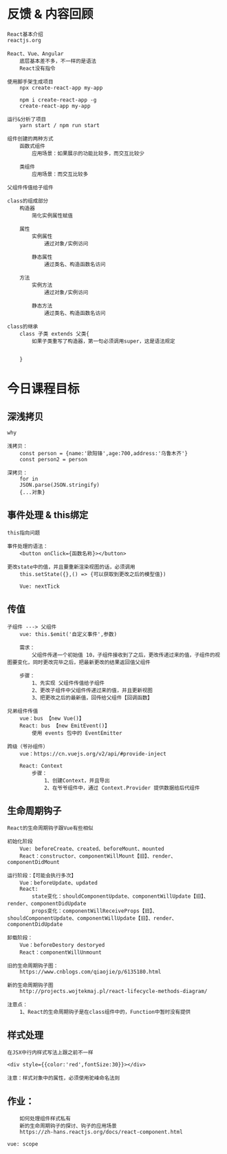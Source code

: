 # 反馈 & 内容回顾
	React基本介绍
	reactjs.org

	React、Vue、Angular
		底层基本差不多，不一样的是语法
		React没有指令

	使用脚手架生成项目
		npx create-react-app my-app

		npm i create-react-app -g
		create-react-app my-app

	运行&分析了项目
		yarn start / npm run start

	组件创建的两种方式
		函数式组件
			应用场景：如果展示的功能比较多，而交互比较少

		类组件
			应用场景：而交互比较多

	父组件传值给子组件

	class的组成部分
		构造器
			简化实例属性赋值

		属性
			实例属性
				通过对象/实例访问				

			静态属性
				通过类名、构造函数名访问

		方法
			实例方法
				通过对象/实例访问				

			静态方法
				通过类名、构造函数名访问

	class的继承
		class 子类 extends 父类{
			如果子类重写了构造器，第一句必须调用super，这是语法规定
			
			
		}

# 今日课程目标

## 深浅拷贝
	why

	浅拷贝：
		const person = {name:'欧阳锋',age:700,address:'乌鲁木齐'}
		const person2 = person

	深拷贝：
		for in
		JSON.parse(JSON.stringify)
		{...对象}

## 事件处理 & this绑定
	this指向问题

	事件处理的语法：
		<button onClick={函数名称}></button>

	更改state中的值，并且要重新渲染视图的话，必须调用
		this.setState({},() => {可以获取到更改之后的模型值})

		Vue: nextTick

## 传值
	子组件 ---> 父组件
		vue: this.$emit('自定义事件',参数)

		需求：
			父组件传递一个初始值 10，子组件接收到了之后，更改传递过来的值，子组件的视图要变化，同时更改完毕之后，把最新更改的结果返回值父组件

		步骤：
			1、先实现 父组件传值给子组件
			2、更改子组件中父组件传递过来的值，并且更新视图
			3、把更改之后的最新值，回传给父组件【回调函数】
	
	兄弟组件传值
		vue：bus 【new Vue()】
		React: bus 【new EmitEvent()】
			使用 events 包中的 EventEmitter
	
	跨级（爷孙组件）
		vue：https://cn.vuejs.org/v2/api/#provide-inject

		React: Context
			步骤：
				1、创建Context，并且导出
				2、在爷爷组件中，通过 Context.Provider 提供数据给后代组件

## 生命周期钩子
	React的生命周期钩子跟Vue有些相似
	
	初始化阶段
		Vue: beforeCreate、created、beforeMount、mounted
		React：constructor、componentWillMount【旧】、render、componentDidMount

	运行阶段：【可能会执行多次】
		Vue：beforeUpdate、updated
		React: 
			state变化：shouldComponentUpdate、componentWillUpdate【旧】、render、componentDidUpdate
			props变化：componentWillReceiveProps【旧】、shouldComponentUpdate、componentWillUpdate【旧】、render、componentDidUpdate

	卸载阶段：
		Vue：beforeDestory destoryed
		React：componentWillUnmount

	旧的生命周期钩子图：
		https://www.cnblogs.com/qiaojie/p/6135180.html

	新的生命周期钩子图
		http://projects.wojtekmaj.pl/react-lifecycle-methods-diagram/
	
	注意点：
		1、React的生命周期钩子是在class组件中的，Function中暂时没有提供

## 样式处理
	在JSX中行内样式写法上跟之前不一样

	<div style={{color:'red',fontSize:30}}></div>

	注意：样式对象中的属性，必须使用驼峰命名法则

## 作业：
		如何处理组件样式私有
		新的生命周期钩子的探讨、钩子的应用场景
		https://zh-hans.reactjs.org/docs/react-component.html

	vue: scope